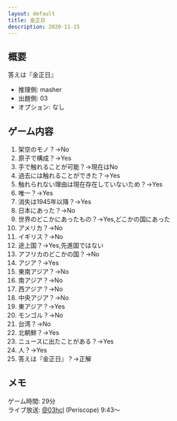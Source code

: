 ```yaml
---
layout: default
title: 金正日
description: 2020-11-15
---
```


## 概要

答えは『金正日』

- 推理側: masher
- 出題側: 03
- オプション: なし

## ゲーム内容

1. 架空のモノ？→No
2. 原子で構成？→Yes
3. 手で触れることが可能？→現在はNo
4. 過去には触れることができた？→Yes
5. 触れられない理由は現在存在していないため？→Yes
6. 唯一？→Yes
7. 消失は1945年以降？→Yes
8. 日本にあった？→No
9. 世界のどこかにあったもの？→Yes,どこかの国にあった
10. アメリカ？→No
11. イギリス？→No
12. 途上国？→Yes,先進国ではない
13. アフリカのどこかの国？→No
14. アジア？→Yes
15. 東南アジア？→No
16. 南アジア？→No
17. 西アジア？→No
18. 中央アジア？→No
19. 東アジア？→Yes
20. モンゴル？→No
21. 台湾？→No
22. 北朝鮮？→Yes
23. ニュースに出たことがある？→Yes
24. 人？→Yes
25. 答えは『金正日』？→正解

## メモ

ゲーム時間: 29分  
ライブ放送: [@03hcl](https://www.periscope.tv/03hcl/1yNGaWrnLkExj?t=9m43s) (Periscope) 9:43～
